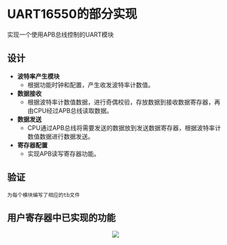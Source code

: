 
UART16550的部分实现
===============
实现一个使用APB总线控制的UART模块

## 设计
* **波特率产生模块**
	* 根据功能时钟和配置，产生收发波特率计数值。
* **数据接收**
	* 根据波特率计数值数据，进行奇偶校验，存放数据到接收数据寄存器，再由CPU经过APB总线读取数据。
* **数据发送**
	* CPU通过APB总线将需要发送的数据放到发送数据寄存器，根据波特率计数值数据进行数据发送。
* **寄存器配置**
	*	实现APB读写寄存器功能。


## 验证
	为每个模块编写了相应的tb文件


## 用户寄存器中已实现的功能
<div align=center><img src="https://github.com/Himekouu/uart16550/tree/main/doc/User%20Registers.png"/> </div>